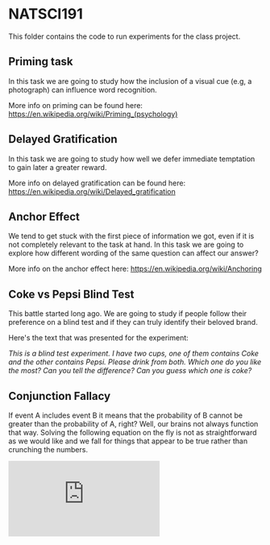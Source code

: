 # NATSCI191

This folder contains the code to run experiments for the class project.


## Priming task

In this task we are going to study how the inclusion of a visual cue (e.g, a photograph) can influence word recognition.  

More info on priming can be found here: https://en.wikipedia.org/wiki/Priming_(psychology)

## Delayed Gratification

In this task we are going to study how well we defer immediate temptation to gain later a greater reward.  

More info on delayed gratification can be found here:
https://en.wikipedia.org/wiki/Delayed_gratification

## Anchor Effect

We tend to get stuck with the first piece of information we got, even if it is not completely relevant to the task at hand. In this task we are going to explore how different wording of the same question can affect our answer?

More info on the anchor effect here:
https://en.wikipedia.org/wiki/Anchoring

## Coke vs Pepsi Blind Test

This battle started long ago. We are going to study if people follow their preference on a blind test and if they can truly identify their beloved brand.

Here's the text that was presented for the experiment:  

*This is a blind test experiment.*
*I have two cups, one of them contains Coke and the other contains Pepsi.* 
*Please drink from both.*
*Which one do you like the most?*
*Can you tell the difference?*
*Can you guess which one is coke?* 

## Conjunction Fallacy

If event A includes event B it means that the probability of B cannot be greater than the probability of A, right? Well, our brains not always function that way. Solving the following equation on the fly is not as straightforward as we would like and we fall for things that appear to be true rather than crunching the numbers.

![](http://latex.codecogs.com/png.latex?%5Cdpi%7B150%7D%20%5Clarge%20P%28A%7CB%29%20%5Cquad%20%5Calpha%20%5Cquad%20P%28A%29%20*%20P%28B%7CA%29)